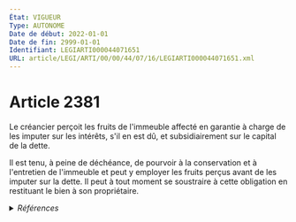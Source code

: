 ```yaml
---
État: VIGUEUR
Type: AUTONOME
Date de début: 2022-01-01
Date de fin: 2999-01-01
Identifiant: LEGIARTI000044071651
URL: article/LEGI/ARTI/00/00/44/07/16/LEGIARTI000044071651.xml
---
```


<h1>Article 2381</h1>

Le créancier perçoit les fruits de l'immeuble affecté en garantie à charge de
les imputer sur les intérêts, s'il en est dû, et subsidiairement sur le capital
de la dette.<br />

Il est tenu, à peine de déchéance, de pourvoir à la conservation et à
l'entretien de l'immeuble et peut y employer les fruits perçus avant de les
imputer sur la dette. Il peut à tout moment se soustraire à cette obligation en
restituant le bien à son propriétaire.


<details>
  <summary><em>Références</em></summary>

  <h2>Articles faisant référence à l'article</h2>
  
  <ul>
    <li>
      <a href="https://legal.tricoteuses.fr//redirection/LEGIARTI000044045524?vers=git&vers=legifrance">Ordonnance n° 2021-1192 du 15 septembre 2021 portant réforme du droit des sûretés - article 14 ENTIEREMENT_MODIF</a> MODIFIE source
    </li>
  </ul>
  
  <h2>Références faites par l'article</h2>
  
  <ul>
    <li>
      1955-01-04 CITATION cible <a href="https://legal.tricoteuses.fr//redirection/LEGIARTI000044073516?vers=git&vers=legifrance">Décret n°55-22 du 4 janvier 1955 portant réforme de la publicité foncière - article 33 AUTONOME VIGUEUR, en vigueur depuis le 2022-01-01</a>
    </li>
    <li>
      1955-10-14 CITATION cible <a href="https://legal.tricoteuses.fr//redirection/LEGIARTI000044929528?vers=git&vers=legifrance">Décret n°55-1350 du 14 octobre 1955 pour l'application du décret n° 55-22 du 4 janvier 1955 portant réforme de la publicité foncière - article 68-2 AUTONOME VIGUEUR, en vigueur depuis le 2022-01-01</a>
    </li>
    <li>
      2021-09-15 MODIFIE cible <a href="https://legal.tricoteuses.fr//redirection/LEGIARTI000044045524?vers=git&vers=legifrance">Ordonnance n° 2021-1192 du 15 septembre 2021 portant réforme du droit des sûretés - article 14 ENTIEREMENT_MODIF</a>
    </li>
    <li>
      2999-01-01 CITATION cible <a href="https://legal.tricoteuses.fr//redirection/LEGIARTI000006449225?vers=git&vers=legifrance">Code civil - article 2386 AUTONOME MODIFIE, en vigueur du 2006-03-24 au 2022-01-01</a>
    </li>
    <li>
      2999-01-01 CONCORDANCE source <a href="https://legal.tricoteuses.fr//redirection/LEGIARTI000006449264?vers=git&vers=legifrance">Code civil - article 2389 AUTONOME MODIFIE, en vigueur du 2006-03-24 au 2022-01-01</a>
    </li>
    <li>
      2999-01-01 CITATION cible <a href="https://legal.tricoteuses.fr//redirection/LEGIARTI000006449756?vers=git&vers=legifrance">Code civil - article 2427 AUTONOME MODIFIE, en vigueur du 2007-01-01 au 2022-01-01</a>
    </li>
    <li>
      2999-01-01 CITATION cible <a href="https://legal.tricoteuses.fr//redirection/LEGIARTI000006404104?vers=git&vers=legifrance">Code de procédure civile - article 686 AUTONOME ABROGE, en vigueur du 2006-03-24 au 2007-01-01</a>
    </li>
    <li>
      CODIFICATION source Loi 1804-03-19
    </li>
  </ul>
</details>
